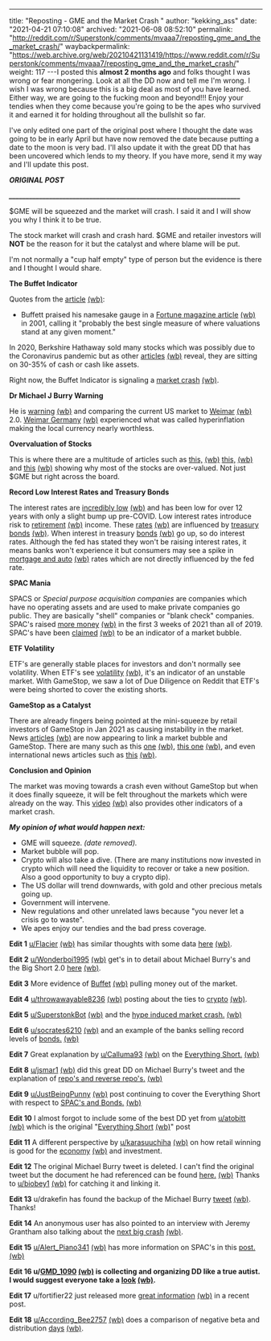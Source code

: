 ---
title: "Reposting - GME and the Market Crash "
author: "kekking_ass"
date: "2021-04-21 07:10:08"
archived: "2021-06-08 08:52:10"
permalink: "http://reddit.com/r/Superstonk/comments/mvaaa7/reposting_gme_and_the_market_crash/"
waybackpermalink: "https://web.archive.org/web/20210421131419/https://www.reddit.com/r/Superstonk/comments/mvaaa7/reposting_gme_and_the_market_crash/"
weight: 117
---I posted this **almost 2 months ago** and folks thought I was wrong or fear mongering. Look at all the DD now and tell me I'm wrong. I wish I was wrong because this is a big deal as most of you have learned. Either way, we are going to the fucking moon and beyond!!! Enjoy your tendies when they come because you're going to be the apes who survived it and earned it for holding throughout all the bullshit so far.


I've only edited one part of the original post where I thought the date was going to be in early April but have now removed the date because putting a date to the moon is very bad. I'll also update it with the great DD that has been uncovered which lends to my theory. If you have more, send it my way and I'll update this post.


***ORIGINAL POST***


***\_\_\_\_\_\_\_\_\_\_\_\_\_\_\_\_\_\_\_\_\_\_\_\_\_\_\_\_\_\_\_\_\_\_\_\_\_\_\_\_\_\_\_\_\_\_\_\_\_\_\_\_\_\_\_\_\_\_\_\_\_\_\_\_\_\_\_\_\_***


$GME will be squeezed and the market will crash. I said it and I will show you why I think it to be true.


The stock market will crash and crash hard. $GME and retailer investors will **NOT** be the reason for it but the catalyst and where blame will be put.


I'm not normally a "cup half empty" type of person but the evidence is there and I thought I would share.


**The Buffet Indicator**


Quotes from the [article](https://markets.businessinsider.com/news/stocks/warren-buffett-indicator-record-high-overvalued-stock-market-crash-2021-2-1030067388?op=1) [(wb)](https://web.archive.org/web/20210421131526/https://markets.businessinsider.com/news/stocks/warren-buffett-indicator-record-high-overvalued-stock-market-crash-2021-2-1030067388?op=1):


- Buffett praised his namesake gauge in a [Fortune magazine article](https://archive.fortune.com/magazines/fortune/fortune_archive/2001/12/10/314691/index.htm) [(wb)](https://web.archive.org/web/20210413021230/https://archive.fortune.com/magazines/fortune/fortune_archive/2001/12/10/314691/index.htm) in 2001, calling it "probably the best single measure of where valuations stand at any given moment."


In 2020, Berkshire Hathaway sold many stocks which was possibly due to the Coronavirus pandemic but as other [articles](https://ca.finance.yahoo.com/news/warren-buffett-prepare-2021-market-135446132.html) [(wb)](https://web.archive.org/web/20201231002257/https://ca.finance.yahoo.com/news/warren-buffett-prepare-2021-market-135446132.html) reveal, they are sitting on 30-35% of cash or cash like assets.


Right now, the Buffet Indicator is signaling a [market crash](https://www.msn.com/en-us/money/savingandinvesting/warning-this-warren-buffett-indicator-predicts-a-market-crash/ar-BB15r0TO) [(wb)](https://web.archive.org/web/20210222003323/https://www.msn.com/en-us/money/savingandinvesting/warning-this-warren-buffett-indicator-predicts-a-market-crash/ar-BB15r0TO).


**Dr Michael J Burry Warning**


He is [warning](https://twitter.com/michaeljburry/status/1363226460979228673) [(wb)](https://web.archive.org/web/20210223193201/https://twitter.com/michaeljburry/status/1363226460979228673) and comparing the current US market to [Weimar](https://twitter.com/michaeljburry/status/1363226460979228673) [(wb)](https://web.archive.org/web/20210223193201/https://twitter.com/michaeljburry/status/1363226460979228673) 2.0. [Weimar Germany](https://en.wikipedia.org/wiki/Hyperinflation_in_the_Weimar_Republic) [(wb)](https://web.archive.org/web/20210423132710/https://en.wikipedia.org/wiki/Hyperinflation_in_the_Weimar_Republic) experienced what was called hyperinflation making the local currency nearly worthless.


**Overvaluation of Stocks**


This is where there are a multitude of articles such as [this,](https://www.forbes.com/sites/jonathanponciano/2020/11/16/billionaire-bond-king-gundlach-thinks-us-stocks-are-way-overvalued/?sh=637473026c91) [(wb)](https://web.archive.org/web/20210222003315/https://www.forbes.com/sites/jonathanponciano/2020/11/16/billionaire-bond-king-gundlach-thinks-us-stocks-are-way-overvalued/?sh=637473026c91) [this,](https://finance.yahoo.com/news/us-market-kicks-off-2021-224137492.html) [(wb)](https://web.archive.org/web/20210421131537/https://finance.yahoo.com/news/us-market-kicks-off-2021-224137492.html) and [this](https://markets.businessinsider.com/news/stocks/stock-market-analysis-wildly-overvalued-outlook-time-bulls-sell-2021-1-1029945485?op=1) [(wb)](https://web.archive.org/web/20210421131543/https://markets.businessinsider.com/news/stocks/stock-market-analysis-wildly-overvalued-outlook-time-bulls-sell-2021-1-1029945485?op=1) showing why most of the stocks are over-valued. Not just $GME but right across the board.


**Record Low Interest Rates and Treasury Bonds**


The interest rates are [incredibly low](https://www.forbes.com/sites/amydobson/2021/01/08/mortgage-interest-rates-slide-again-to-a-brand-new-record-low/?sh=75b54a6c60c4) [(wb)](https://web.archive.org/web/20210222003315/https://www.forbes.com/sites/amydobson/2021/01/08/mortgage-interest-rates-slide-again-to-a-brand-new-record-low/?sh=75b54a6c60c4) and has been low for over 12 years with only a slight bump up pre-COVID. Low interest rates introduce risk to [retirement](https://www.cnbc.com/2020/03/11/with-interest-rates-near-zero-preserving-retirement-income-gets-risky.html) [(wb)](https://web.archive.org/web/20210318162636/https://www.cnbc.com/2020/03/11/with-interest-rates-near-zero-preserving-retirement-income-gets-risky.html) income. These [rates](http://www.freddiemac.com/pmms/) [(wb)](https://web.archive.org/web/20210421000458/http://www.freddiemac.com/pmms/) are influenced by [treasury bonds](https://www.thebalance.com/treasury-yields-3305741#:~:text=Treasury%20yields%20are%20the%20total,of%20demand%20for%20the%20bonds) [(wb)](https://web.archive.org/web/20210420120647/https://www.thebalance.com/treasury-yields-3305741). When interest in treasury [bonds](https://www.marketwatch.com/investing/bond/tmubmusd10y?countrycode=bx) [(wb)](https://web.archive.org/web/20210411024713/https://www.marketwatch.com/investing/bond/tmubmusd10y?countryCode=BX) go up, so do interest rates. Although the fed has stated they won't be raising interest rates, it means banks won't experience it but consumers may see a spike in [mortgage and auto](https://www.fool.com/investing/2021/01/12/heres-why-interest-rates-could-spike-in-2021/) [(wb)](https://web.archive.org/web/20210202130917/https://www.fool.com/investing/2021/01/12/heres-why-interest-rates-could-spike-in-2021/) rates which are not directly influenced by the fed rate.


**SPAC Mania**


SPACS or *Special purpose acquisition companies* are companies which have no operating assets and are used to make private companies go public. They are basically "shell" companies or "blank check" companies. SPAC's raised [more money](https://www.cnn.com/2021/02/08/investing/wall-street-market-bubble-yusko/index.html) [(wb)](https://web.archive.org/web/20210428151122/https://www.cnn.com/2021/02/08/investing/wall-street-market-bubble-yusko/index.html) in the first 3 weeks of 2021 than all of 2019. SPAC's have been [claimed](https://www.investopedia.com/spacs-look-like-a-bubble-within-a-bubble-5105202) [(wb)](https://web.archive.org/web/20210227044904/https://www.investopedia.com/spacs-look-like-a-bubble-within-a-bubble-5105202) to be an indicator of a market bubble.


**ETF Volatility**


ETF's are generally stable places for investors and don't normally see volatility. When ETF's see [volatility](https://www.ft.com/content/464d8d78-a843-11e7-ab66-21cc87a2edde) [(wb)](https://web.archive.org/web/20210222003321/https://www.ft.com/content/464d8d78-a843-11e7-ab66-21cc87a2edde), it's an indicator of an unstable market. With GameStop, we saw a lot of Due Diligence on Reddit that ETF's were being shorted to cover the existing shorts.


**GameStop as a Catalyst**


There are already fingers being pointed at the mini-squeeze by retail investors of GameStop in Jan 2021 as causing instability in the market. News [articles](https://detroit.cbslocal.com/2021/01/28/gamestop-price-stock-market-bubble-optimism/) [(wb)](https://web.archive.org/web/20210405025413/https://detroit.cbslocal.com/2021/01/28/gamestop-price-stock-market-bubble-optimism/) are now appearing to link a market bubble and GameStop. There are many such as this [one](https://apnews.com/article/wall-street-worries-bubble-gamestop-1f6918bbe537f2cc40c8f4629423f08a) [(wb)](https://web.archive.org/web/20210303134958/https://apnews.com/article/wall-street-worries-bubble-gamestop-1f6918bbe537f2cc40c8f4629423f08a), [this one](https://www.forbes.com/sites/jonathanponciano/2021/02/12/is-the-stock-market-about-to-crash/?sh=856d1d571dee) [(wb)](https://web.archive.org/web/20210222003309/https://www.forbes.com/sites/jonathanponciano/2021/02/12/is-the-stock-market-about-to-crash/?sh=856d1d571dee), and even international news articles such as [this](https://gulfnews.com/your-money/saving-investment/signs-point-to-an-imminent-stock-market-crash--how-can-you-protect-your-investments-1.1612103834934) [(wb)](https://web.archive.org/web/20210305112049/https://gulfnews.com/your-money/saving-investment/signs-point-to-an-imminent-stock-market-crash--how-can-you-protect-your-investments-1.1612103834934).


**Conclusion and Opinion**


The market was moving towards a crash even without GameStop but when it does finally squeeze, it will be felt throughout the markets which were already on the way. This [video](https://www.youtube.com/watch?v=2g8PawZIRrk) [(wb)](https://www.youtube.com/watch?v=2g8PawZIRrk) also provides other indicators of a market crash.


***My opinion of what would happen next:***


* GME will squeeze. *(date removed).*
* Market bubble will pop.
* Crypto will also take a dive. (There are many institutions now invested in crypto which will need the liquidity to recover or take a new position. Also a good opportunity to buy a crypto dip).
* The US dollar will trend downwards, with gold and other precious metals going up.
* Government will intervene.
* New regulations and other unrelated laws because "you never let a crisis go to waste".
* We apes enjoy our tendies and the bad press coverage.


**Edit 1** [u/Flacier](https://www.reddit.com/u/Flacier/) [(wb)](https://www.reddit.com/u/Flacier/) has similar thoughts with some data [here](https://www.reddit.com/r/GME/comments/lqruwa/gme_short_will_crash_the_market_this_is_my_buy/) [(wb)](https://web.archive.org/web/20210223201637/https://www.reddit.com/r/GME/comments/lqruwa/gme_short_will_crash_the_market_this_is_my_buy/).


**Edit 2** [u/Wonderboi1995](https://www.reddit.com/user/Wonderboi1995/) [(wb)](https://www.reddit.com/user/Wonderboi1995/) get's in to detail about Michael Burry's and the Big Short 2.0 [here](https://www.reddit.com/r/wallstreetbets/comments/lr8h1v/why_father_burry_is_calling_the_big_short_20_i/) [(wb)](https://web.archive.org/web/20210315172646/https://www.reddit.com/r/wallstreetbets/comments/lr8h1v/why_father_burry_is_calling_the_big_short_20_i/).


**Edit 3** More evidence of [Buffet](https://finance.yahoo.com/m/3b026604-df9a-3c74-a949-f0706778fb75/warren-buffett%E2%80%99s-berkshire.html) [(wb)](https://web.archive.org/web/20210316120221/https://finance.yahoo.com/m/3b026604-df9a-3c74-a949-f0706778fb75/warren-buffett%E2%80%99s-berkshire.html) pulling money out of the market.


**Edit 4** [u/throwawayable8236](https://www.reddit.com/user/throwawayable8236/) [(wb)](https://www.reddit.com/user/throwawayable8236/) posting about the ties to [crypto](https://www.reddit.com/r/Superstonk/comments/mv6wl0/a_possible_tie_in_of_the_cryptocurrency_market/) [(wb)](https://web.archive.org/web/20210421030655/https://www.reddit.com/r/Superstonk/comments/mv6wl0/a_possible_tie_in_of_the_cryptocurrency_market/).


**Edit 5** [u/SuperstonkBot](https://www.reddit.com/user/SuperstonkBot/) [(wb)](https://web.archive.org/web/20210421000441/https://www.reddit.com/user/SuperstonkBot) and the [hype induced market crash.](https://www.reddit.com/r/Superstonk/comments/mtistc/are_we_headed_toward_a_hypeinduced_market_crash/) [(wb)](https://web.archive.org/web/20210421230935/https://www.reddit.com/r/Superstonk/comments/mtistc/are_we_headed_toward_a_hypeinduced_market_crash/)


**Edit 6** [u/socrates6210](https://www.reddit.com/user/socrates6210/) [(wb)](https://web.archive.org/web/20210420150858/https://www.reddit.com/user/socrates6210/) and an example of the banks selling record levels of [bonds.](https://www.reddit.com/r/Superstonk/comments/mrrwz5/jp_morgan_spoofed_their_earnings_to_get_investors/) [(wb)](https://web.archive.org/web/20210416063647/https://www.reddit.com/r/Superstonk/comments/mrrwz5/jp_morgan_spoofed_their_earnings_to_get_investors/)


**Edit 7** Great explanation by [u/Calluma93](https://www.reddit.com/user/Calluma93/) [(wb)](https://www.reddit.com/user/Calluma93/) on the [Everything Short.](https://www.reddit.com/r/Superstonk/comments/mrrwz5/jp_morgan_spoofed_their_earnings_to_get_investors/) [(wb)](https://web.archive.org/web/20210416063647/https://www.reddit.com/r/Superstonk/comments/mrrwz5/jp_morgan_spoofed_their_earnings_to_get_investors/)


**Edit 8** [u/jsmar1](https://www.reddit.com/user/jsmar18/) [(wb)](https://web.archive.org/web/20210513033517/https://www.reddit.com/user/jsmar18) did this great DD on Michael Burry's tweet and the explanation of [repo's and reverse repo's.](https://www.reddit.com/r/GME/comments/mil875/michael_burry_handed_us_the_missing_piece_on_a/) [(wb)](https://web.archive.org/web/20210421030351/https://www.reddit.com/r/GME/comments/mil875/michael_burry_handed_us_the_missing_piece_on_a/)


**Edit 9** [u/JustBeingPunny](https://www.reddit.com/user/JustBeingPunny/) [(wb)](https://web.archive.org/web/20210423071908/https://www.reddit.com/user/JustBeingPunny/) post continuing to cover the Everything Short with respect to [SPAC's and Bonds.](https://www.reddit.com/r/GME/comments/mit0eu/the_everything_shortcontinued_citadel_spacs_and/) [(wb)](https://web.archive.org/web/20210420150828/https://www.reddit.com/r/GME/comments/mit0eu/the_everything_shortcontinued_citadel_spacs_and/)


**Edit 10** I almost forgot to include some of the best DD yet from [u/atobitt](https://www.reddit.com/user/atobitt/) [(wb)](https://web.archive.org/web/20210421100524/https://www.reddit.com/user/atobitt/) which is the original "[Everything Short](https://www.reddit.com/r/GME/comments/mgucv2/the_everything_short/) [(wb)](https://web.archive.org/web/20210421071946/https://www.reddit.com/r/GME/comments/mgucv2/the_everything_short/)" post


**Edit 11** A different perspective by [u/karasuuchiha](https://www.reddit.com/user/karasuuchiha/) [(wb)](https://web.archive.org/web/20210423075347/https://www.reddit.com/user/karasuuchiha) on how retail winning is good for the [economy](https://www.reddit.com/r/GME/comments/mm959z/world_war_3_longs_vs_shorts/?utm_medium=android_app&utm_source=share) [(wb)](https://web.archive.org/web/20210407185737/https://www.reddit.com/r/GME/comments/mm959z/world_war_3_longs_vs_shorts/) and investment.


**Edit 12** The original Michael Burry tweet is deleted. I can't find the original tweet but the document he had referenced can be found [here.](https://docs.google.com/document/d/11ul_lcNWwJHd4DHFwxZlwyh1lIFmYN6peGO5D8X7434/edit?usp=sharing) [(wb)](https://web.archive.org/web/20210403002550/https://docs.google.com/document/d/11ul_lcNWwJHd4DHFwxZlwyh1lIFmYN6peGO5D8X7434/edit?usp=sharing) Thanks to [u/biobey1](https://www.reddit.com/user/biobey1/) [(wb)](https://www.reddit.com/user/biobey1/) for catching it and linking it.


**Edit 13** u/drakefin has found the backup of the Michael Burry [tweet](https://web.archive.org/web/20210223035327/https://twitter.com/michaeljburry/status/1363244089576022016) [(wb)](https://web.archive.org/web/20210421084556/https://web.archive.org/web/20210223035327/https://twitter.com/michaeljburry/status/1363244089576022016). Thanks!


**Edit 14** An anonymous user has also pointed to an interview with Jeremy Grantham also talking about the [next big crash](https://www.youtube.com/watch?v=RYfmRTyl56w) [(wb)](https://www.youtube.com/watch?v=RYfmRTyl56w).


**Edit 15** [u/Alert\_Piano341](https://www.reddit.com/user/Alert_Piano341/) [(wb)](https://web.archive.org/web/20210422110635/https://www.reddit.com/user/Alert_Piano341/) has more information on SPAC's in this [post.](https://www.reddit.com/r/Superstonk/comments/mv5h61/citadel_may_have_no_clothes_but_they_have_a_shit/?utm_medium=android_app&utm_source=share) [(wb)](https://web.archive.org/web/20210421044650/https://www.reddit.com/r/Superstonk/comments/mv5h61/citadel_may_have_no_clothes_but_they_have_a_shit/)


****Edit 16** u/**[**GMD\_1090**](https://www.reddit.com/user/GMD_1090) [(wb)](https://www.reddit.com/user/GMD_1090) **is collecting and organizing DD like a true autist. I would suggest everyone take a** [**look**](https://docs.google.com/document/d/191xpr5xt19ou1TjCuqfQy-SltK6wR5dugHRH1xeKzRk/edit) [(wb)](https://web.archive.org/web/20210412170724/https://docs.google.com/document/d/191xpr5xt19ou1TjCuqfQy-SltK6wR5dugHRH1xeKzRk/edit)**.**


**Edit 17** u/fortifier22 just released more [great information](https://www.reddit.com/r/Superstonk/comments/mvj8fz/where_there_is_smoke_there_is_fire/) [(wb)](https://web.archive.org/web/20210421162301/https://www.reddit.com/r/Superstonk/comments/mvj8fz/where_there_is_smoke_there_is_fire/) in a recent post.


**Edit 18** [u/According\_Bee2757](https://www.reddit.com/user/According_Bee2757/) [(wb)](https://web.archive.org/web/20210511120035/https://www.reddit.com/user/According_Bee2757/) does a comparison of negative beta and distribution [days](https://www.reddit.com/r/Superstonk/comments/n0htur/the_end_is_near_market_tops_distribution_days/) [(wb)](https://web.archive.org/web/20210428155006/https://www.reddit.com/r/Superstonk/comments/n0htur/the_end_is_near_market_tops_distribution_days/).

